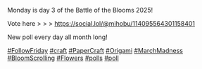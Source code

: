 Monday is day 3 of the Battle of the Blooms 2025!

Vote here &gt; &gt; &gt; ‪‪[<span class="invisible">https://</span><span class="ellipsis">social.lol/@mihobu/11409556430</span><span class="invisible">1158401</span>](https://social.lol/@mihobu/114095564301158401)

New poll every day all month long!

[\#<span>FollowFriday</span>](https://social.lol/tags/FollowFriday) [\#<span>craft</span>](https://social.lol/tags/craft) [\#<span>PaperCraft</span>](https://social.lol/tags/PaperCraft) [\#<span>Origami</span>](https://social.lol/tags/Origami) [\#<span>MarchMadness</span>](https://social.lol/tags/MarchMadness) [\#<span>BloomScrolling</span>](https://social.lol/tags/BloomScrolling) [\#<span>Flowers</span>](https://social.lol/tags/Flowers) [\#<span>polls</span>](https://social.lol/tags/polls) [\#<span>poll</span>](https://social.lol/tags/poll)